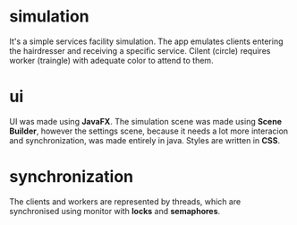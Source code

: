 # simulation
It's a simple services facility simulation. The app emulates clients entering the hairdresser and receiving a specific service. Cilent (circle) requires worker (traingle) with adequate color to attend to them.
# ui
UI was made using **JavaFX**. The simulation scene was made using **Scene Builder**, however the settings scene, because it needs a lot more interacion and synchronization, was made entirely in java. Styles are written in **CSS**.
# synchronization
The clients and workers are represented by threads, which are synchronised using monitor with **locks** and **semaphores**.

